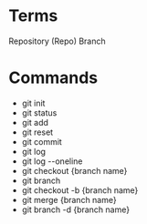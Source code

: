 # Terms

Repository (Repo)
Branch

# Commands

- git init
- git status
- git add
- git reset
- git commit
- git log
- git log --oneline
- git checkout {branch name}
- git branch
- git checkout -b {branch name}
- git merge {branch name}
- git branch -d {branch name}
